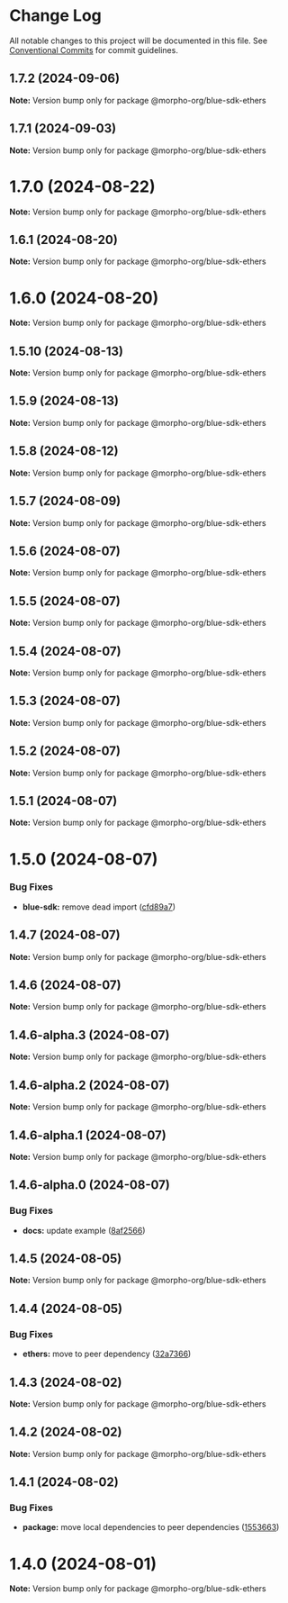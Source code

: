 # Change Log

All notable changes to this project will be documented in this file.
See [Conventional Commits](https://conventionalcommits.org) for commit guidelines.

## 1.7.2 (2024-09-06)

**Note:** Version bump only for package @morpho-org/blue-sdk-ethers

## 1.7.1 (2024-09-03)

**Note:** Version bump only for package @morpho-org/blue-sdk-ethers

# 1.7.0 (2024-08-22)

**Note:** Version bump only for package @morpho-org/blue-sdk-ethers

## 1.6.1 (2024-08-20)

**Note:** Version bump only for package @morpho-org/blue-sdk-ethers

# 1.6.0 (2024-08-20)

**Note:** Version bump only for package @morpho-org/blue-sdk-ethers

## 1.5.10 (2024-08-13)

**Note:** Version bump only for package @morpho-org/blue-sdk-ethers

## 1.5.9 (2024-08-13)

**Note:** Version bump only for package @morpho-org/blue-sdk-ethers

## 1.5.8 (2024-08-12)

**Note:** Version bump only for package @morpho-org/blue-sdk-ethers

## 1.5.7 (2024-08-09)

**Note:** Version bump only for package @morpho-org/blue-sdk-ethers

## 1.5.6 (2024-08-07)

**Note:** Version bump only for package @morpho-org/blue-sdk-ethers

## 1.5.5 (2024-08-07)

**Note:** Version bump only for package @morpho-org/blue-sdk-ethers

## 1.5.4 (2024-08-07)

**Note:** Version bump only for package @morpho-org/blue-sdk-ethers

## 1.5.3 (2024-08-07)

**Note:** Version bump only for package @morpho-org/blue-sdk-ethers

## 1.5.2 (2024-08-07)

**Note:** Version bump only for package @morpho-org/blue-sdk-ethers

## 1.5.1 (2024-08-07)

**Note:** Version bump only for package @morpho-org/blue-sdk-ethers

# 1.5.0 (2024-08-07)

### Bug Fixes

* **blue-sdk:** remove dead import ([cfd89a7](https://github.com/morpho-org/sdks/commit/cfd89a7dcb207bafb76c3294c1e96ab553c1568a))

## 1.4.7 (2024-08-07)

**Note:** Version bump only for package @morpho-org/blue-sdk-ethers

## 1.4.6 (2024-08-07)

**Note:** Version bump only for package @morpho-org/blue-sdk-ethers

## 1.4.6-alpha.3 (2024-08-07)

**Note:** Version bump only for package @morpho-org/blue-sdk-ethers

## 1.4.6-alpha.2 (2024-08-07)

**Note:** Version bump only for package @morpho-org/blue-sdk-ethers

## 1.4.6-alpha.1 (2024-08-07)

**Note:** Version bump only for package @morpho-org/blue-sdk-ethers

## 1.4.6-alpha.0 (2024-08-07)

### Bug Fixes

* **docs:** update example ([8af2566](https://github.com/morpho-org/sdks/commit/8af2566689c8c1ba70d20797e83837e9d0359108))

## 1.4.5 (2024-08-05)

**Note:** Version bump only for package @morpho-org/blue-sdk-ethers

## 1.4.4 (2024-08-05)

### Bug Fixes

* **ethers:** move to peer dependency ([32a7366](https://github.com/morpho-org/sdks/commit/32a7366e2a83a6a98bb0be69fc9d88f650174bf7))

## 1.4.3 (2024-08-02)

**Note:** Version bump only for package @morpho-org/blue-sdk-ethers

## 1.4.2 (2024-08-02)

**Note:** Version bump only for package @morpho-org/blue-sdk-ethers

## 1.4.1 (2024-08-02)

### Bug Fixes

* **package:** move local dependencies to peer dependencies ([1553663](https://github.com/morpho-org/sdks/commit/15536638c4564743b9d96de17b34739346b3b3e0))

# 1.4.0 (2024-08-01)

**Note:** Version bump only for package @morpho-org/blue-sdk-ethers
